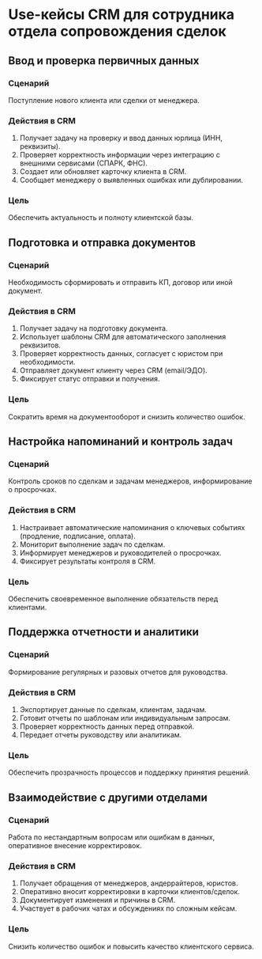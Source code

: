 # Use-кейсы CRM для сотрудника отдела сопровождения сделок

## Ввод и проверка первичных данных

### Сценарий
Поступление нового клиента или сделки от менеджера.

### Действия в CRM
1. Получает задачу на проверку и ввод данных юрлица (ИНН, реквизиты).
2. Проверяет корректность информации через интеграцию с внешними сервисами (СПАРК, ФНС).
3. Создает или обновляет карточку клиента в CRM.
4. Сообщает менеджеру о выявленных ошибках или дублировании.

### Цель
Обеспечить актуальность и полноту клиентской базы.


## Подготовка и отправка документов

### Сценарий
Необходимость сформировать и отправить КП, договор или иной документ.

### Действия в CRM
1. Получает задачу на подготовку документа.
2. Использует шаблоны CRM для автоматического заполнения реквизитов.
3. Проверяет корректность данных, согласует с юристом при необходимости.
4. Отправляет документ клиенту через CRM (email/ЭДО).
5. Фиксирует статус отправки и получения.

### Цель
Сократить время на документооборот и снизить количество ошибок.


## Настройка напоминаний и контроль задач

### Сценарий
Контроль сроков по сделкам и задачам менеджеров, информирование о просрочках.

### Действия в CRM
1. Настраивает автоматические напоминания о ключевых событиях (продление, подписание, оплата).
2. Мониторит выполнение задач по сделкам.
3. Информирует менеджеров и руководителей о просрочках.
4. Фиксирует результаты контроля в CRM.

### Цель
Обеспечить своевременное выполнение обязательств перед клиентами.


## Поддержка отчетности и аналитики

### Сценарий
Формирование регулярных и разовых отчетов для руководства.

### Действия в CRM
1. Экспортирует данные по сделкам, клиентам, задачам.
2. Готовит отчеты по шаблонам или индивидуальным запросам.
3. Проверяет корректность данных перед отправкой.
4. Передает отчеты руководству или аналитикам.

### Цель
Обеспечить прозрачность процессов и поддержку принятия решений.


## Взаимодействие с другими отделами

### Сценарий
Работа по нестандартным вопросам или ошибкам в данных, оперативное внесение корректировок.

### Действия в CRM
1. Получает обращения от менеджеров, андеррайтеров, юристов.
2. Оперативно вносит корректировки в карточки клиентов/сделок.
3. Документирует изменения и причины в CRM.
4. Участвует в рабочих чатах и обсуждениях по сложным кейсам.

### Цель
Снизить количество ошибок и повысить качество клиентского сервиса.